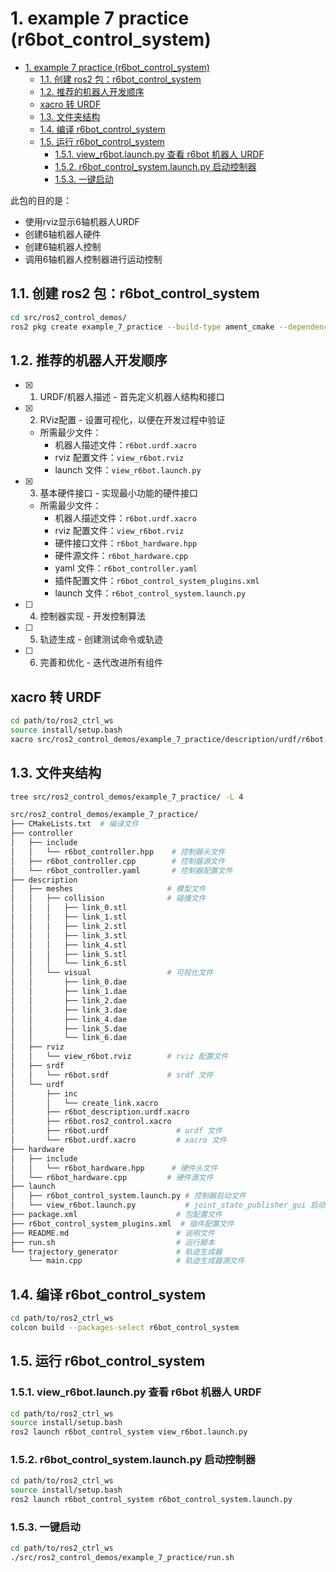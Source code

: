 # 1. example 7 practice (r6bot_control_system)

- [1. example 7 practice (r6bot\_control\_system)](#1-example-7-practice-r6bot_control_system)
  - [1.1. 创建 ros2 包：r6bot\_control\_system](#11-创建-ros2-包r6bot_control_system)
  - [1.2. 推荐的机器人开发顺序](#12-推荐的机器人开发顺序)
  - [xacro 转 URDF](#xacro-转-urdf)
  - [1.3. 文件夹结构](#13-文件夹结构)
  - [1.4. 编译 r6bot\_control\_system](#14-编译-r6bot_control_system)
  - [1.5. 运行 r6bot\_control\_system](#15-运行-r6bot_control_system)
    - [1.5.1. view\_r6bot.launch.py 查看 r6bot 机器人 URDF](#151-view_r6botlaunchpy-查看-r6bot-机器人-urdf)
    - [1.5.2. r6bot\_control\_system.launch.py 启动控制器](#152-r6bot_control_systemlaunchpy-启动控制器)
    - [1.5.3. 一键启动](#153-一键启动)

此包的目的是：

- 使用rviz显示6轴机器人URDF
- 创建6轴机器人硬件
- 创建6轴机器人控制
- 调用6轴机器人控制器进行运动控制

## 1.1. 创建 ros2 包：r6bot_control_system

```bash
cd src/ros2_control_demos/
ros2 pkg create example_7_practice --build-type ament_cmake --dependencies rclcpp
```

## 1.2. 推荐的机器人开发顺序

- [x] 1. URDF/机器人描述 - 首先定义机器人结构和接口
- [x] 2. RViz配置 - 设置可视化，以便在开发过程中验证
  - 所需最少文件：
    - 机器人描述文件：```r6bot.urdf.xacro```
    - rviz 配置文件：```view_r6bot.rviz```
    - launch 文件：```view_r6bot.launch.py```
- [x] 3. 基本硬件接口 - 实现最小功能的硬件接口
  - 所需最少文件：
    - 机器人描述文件：```r6bot.urdf.xacro```
    - rviz 配置文件：```view_r6bot.rviz```
    - 硬件接口文件：```r6bot_hardware.hpp```
    - 硬件源文件：```r6bot_hardware.cpp```
    - yaml 文件：```r6bot_controller.yaml```
    - 插件配置文件：```r6bot_control_system_plugins.xml```
    - launch 文件：```r6bot_control_system.launch.py```
- [ ] 4. 控制器实现 - 开发控制算法
- [ ] 5. 轨迹生成 - 创建测试命令或轨迹
- [ ] 6. 完善和优化 - 迭代改进所有组件

## xacro 转 URDF

```bash
cd path/to/ros2_ctrl_ws
source install/setup.bash
xacro src/ros2_control_demos/example_7_practice/description/urdf/r6bot.urdf.xacro > src/ros2_control_demos/example_7_practice/description/urdf/r6bot.urdf
```

## 1.3. 文件夹结构

```bash
tree src/ros2_control_demos/example_7_practice/ -L 4
```

```bash
src/ros2_control_demos/example_7_practice/
├── CMakeLists.txt  # 编译文件
├── controller
│   ├── include
│   │   └── r6bot_controller.hpp    # 控制器头文件
│   ├── r6bot_controller.cpp        # 控制器源文件
│   └── r6bot_controller.yaml       # 控制器配置文件
├── description
│   ├── meshes                     # 模型文件
│   │   ├── collision              # 碰撞文件
│   │   │   ├── link_0.stl
│   │   │   ├── link_1.stl
│   │   │   ├── link_2.stl
│   │   │   ├── link_3.stl
│   │   │   ├── link_4.stl
│   │   │   ├── link_5.stl
│   │   │   └── link_6.stl
│   │   └── visual                 # 可视化文件
│   │       ├── link_0.dae
│   │       ├── link_1.dae
│   │       ├── link_2.dae
│   │       ├── link_3.dae
│   │       ├── link_4.dae
│   │       ├── link_5.dae
│   │       └── link_6.dae
│   ├── rviz
│   │   └── view_r6bot.rviz        # rviz 配置文件
│   ├── srdf
│   │   └── r6bot.srdf             # srdf 文件
│   └── urdf
│       ├── inc
│       │   └── create_link.xacro
│       ├── r6bot_description.urdf.xacro
│       ├── r6bot.ros2_control.xacro
│       ├── r6bot.urdf               # urdf 文件
│       └── r6bot.urdf.xacro         # xacro 文件
├── hardware
│   ├── include
│   │   └── r6bot_hardware.hpp      # 硬件头文件
│   └── r6bot_hardware.cpp         # 硬件源文件
├── launch
│   ├── r6bot_control_system.launch.py # 控制器启动文件
│   └── view_r6bot.launch.py           # joint_state_publisher_gui 启动文件
├── package.xml                      # 包配置文件
├── r6bot_control_system_plugins.xml  # 插件配置文件
├── README.md                        # 说明文件
├── run.sh                           # 运行脚本
└── trajectory_generator             # 轨迹生成器
    └── main.cpp                     # 轨迹生成器源文件
```

## 1.4. 编译 r6bot_control_system

```bash
cd path/to/ros2_ctrl_ws
colcon build --packages-select r6bot_control_system
```

## 1.5. 运行 r6bot_control_system

### 1.5.1. view_r6bot.launch.py 查看 r6bot 机器人 URDF

```bash
cd path/to/ros2_ctrl_ws
source install/setup.bash
ros2 launch r6bot_control_system view_r6bot.launch.py
```

### 1.5.2. r6bot_control_system.launch.py 启动控制器

```bash
cd path/to/ros2_ctrl_ws
source install/setup.bash
ros2 launch r6bot_control_system r6bot_control_system.launch.py
```

### 1.5.3. 一键启动

```bash
cd path/to/ros2_ctrl_ws
./src/ros2_control_demos/example_7_practice/run.sh
```
